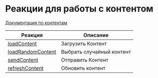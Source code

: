 # Реакции для работы с контентом

[Документация по контентам](/admin/content)

| Реакция | Описание |
| --- | --- |
|[loadContent](/docs/admin/content/reaction/loadcontent)|Загрузить Контент|
|[loadRandomContent](/docs/admin/content/reaction/loadrandomcontent)|Выбрать случайный контент|
|[sendContent](/docs/admin/content/reaction/sendcontent)|Отправить Контент|
|[refreshContent](/docs/admin/content/reaction/refreshcontent)|Обновить контент|